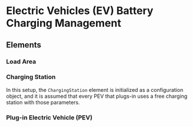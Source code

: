 # Electric Vehicles (EV) Battery Charging Management

## Elements

### Load Area

### Charging Station

In this setup, the `ChargingStation` element is initialized as a configuration object, and it is assumed that every PEV that plugs-in uses a free charging station with those parameters.

### Plug-in Electric Vehicle (PEV)

